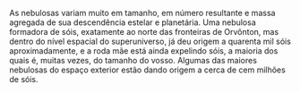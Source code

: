 ﻿As nebulosas variam muito em tamanho, em número resultante e massa agregada de sua descendência estelar e planetária. Uma nebulosa formadora de sóis, exatamente ao norte das fronteiras de Orvônton, mas dentro do nível espacial do superuniverso, já deu origem a quarenta mil sóis aproximadamente, e a roda mãe está ainda expelindo sóis, a maioria dos quais é, muitas vezes, do tamanho do vosso. Algumas das maiores nebulosas do espaço exterior estão dando origem a cerca de cem milhões de sóis.